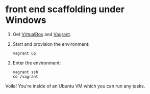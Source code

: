 # front end scaffolding under Windows

1. Get [VirtualBox](https://www.virtualbox.org/) and [Vagrant](https://www.vagrantup.com/).

2. Start and provision the environment:
   ```shell
   vagrant up
   ```

3. Enter the environment:
   ```shell
   vagrant ssh
   cd /vagrant
   ```

Voilà! You're inside of an Ubuntu VM which you can run any tasks.
